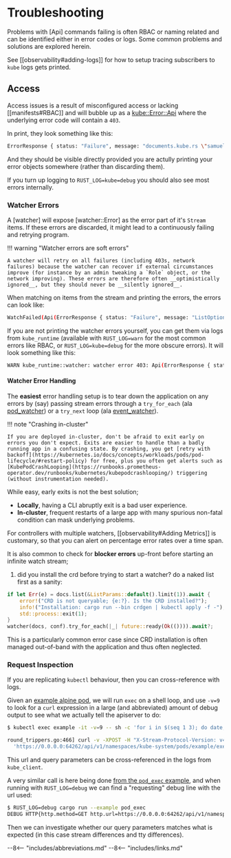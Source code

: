 # Troubleshooting

Problems with [Api] commands failing is often RBAC or naming related and can be identified either in error codes or logs. Some common problems and solutions are explored herein.

See [[observability#adding-logs]] for how to setup tracing subscribers to `kube` logs gets printed.

## Access

Access issues is a result of misconfigured access or lacking [[manifests#RBAC]] and will bubble up as a [kube::Error::Api](https://docs.rs/kube/latest/kube/enum.Error.html#variant.Api) where the underlying error code will contain a `403`.

In print, they look something like this:

```sh
ErrorResponse { status: "Failure", message: "documents.kube.rs \"samuel\" is forbidden: User \"system:serviceaccount:default:doc-controller\" cannot patch resource \"documents\" in API group \"kube.rs\" in the namespace \"default\"", reason: "Forbidden", code: 403 }
```

And they should be visible directly provided you are actully printing your error objects somewhere (rather than discarding them).

If you turn up logging to `RUST_LOG=kube=debug` you should also see most errors internally.

### Watcher Errors

A [watcher] will expose [watcher::Error] as the error part of it's `Stream` items. If these errors are discarded, it might lead to a continuously failing and retrying program.

!!! warning "Watcher errors are soft errors"

    A watcher will retry on all failures (including 403s, network failures) because the watcher can recover if external circumstances improve (for instance by an admin tweaking a `Role` object, or the network improving). These errors are therefore often __optimistically ignored__, but they should never be __silently ignored__.

When matching on items from the stream and printing the errors, the errors can look like:

```sh
WatchFailed(Api(ErrorResponse { status: "Failure", message: "ListOptions.meta.k8s.io \"\" is invalid: resourceVersionMatch: Forbidden: resourceVersionMatch is forbidden for watch", reason: "Invalid", code: 422 }))
```

If you are not printing the watcher errors yourself, you can get them via logs from `kube_runtime` (available with `RUST_LOG=warn` for the most common errors like RBAC, or `RUST_LOG=kube=debug` for the more obscure errors). It will look something like this:

```sh
WARN kube_runtime::watcher: watcher error 403: Api(ErrorResponse { status: "Failure", message: "documents.kube.rs is forbidden: User \"system:serviceaccount:default:doc-controller\" cannot watch resource \"documents\" in API group \"kube.rs\" at the cluster scope", reason: "Forbidden", code: 403 })
```

#### Watcher Error Handling

The __easiest__ error handling setup is to tear down the application on any errors by (say) passing stream errors through a `try_for_each` (ala [pod_watcher](https://github.com/kube-rs/kube/blob/5813ad043e00e7b34de5e22a3fd983419ece2493/examples/pod_watcher.rs#L26-L33)) or a `try_next` loop (ala [event_watcher](https://github.com/kube-rs/kube/blob/5813ad043e00e7b34de5e22a3fd983419ece2493/examples/event_watcher.rs#L39-L43)).

!!! note "Crashing in-cluster"

    If you are deployed in-cluster, don't be afraid to exit early on errors you don't expect. Exits are easier to handle than a badly running app in a confusing state. By crashing, you get [retry with backoff](https://kubernetes.io/docs/concepts/workloads/pods/pod-lifecycle/#restart-policy) for free, plus you often get alerts such as [KubePodCrashLooping](https://runbooks.prometheus-operator.dev/runbooks/kubernetes/kubepodcrashlooping/) triggering (without instrumentation needed).

While easy, early exits is not the best solution;

- __Locally__, having a CLI abruptly exit is a bad user experience.
- __In-cluster__, frequent restarts of a large app with many spurious non-fatal condition can mask underlying problems.

For controllers with multiple watchers, [[observability#Adding Metrics]] is customary, so that you can alert on percentage error rates over a time span.

It is also common to check for **blocker errors** up-front before starting an infinite watch stream;

1. did you install the crd before trying to start a watcher? do a naked list first as a sanity:

```rust
if let Err(e) = docs.list(&ListParams::default().limit(1)).await {
    error!("CRD is not queryable; {e:?}. Is the CRD installed?");
    info!("Installation: cargo run --bin crdgen | kubectl apply -f -");
    std::process::exit(1);
}
watcher(docs, conf).try_for_each(|_| future::ready(Ok(()))).await?;
```

This is a particularly common error case since CRD installation is often managed out-of-band with the application and thus often neglected.

### Request Inspection

If you are replicating `kubectl` behaviour, then you can cross-reference with logs.

Given an [example alpine pod](https://github.com/kube-rs/kube/blob/12bd223e0a7ef49c4ed0420a169e6c1bc3c1e214/examples/pod_exec.rs#L19-L29), we will run `exec` on a shell loop, and use `-v=9` to look for a `curl` expression in a large (and abbreviated) amount of debug output to see what we actually tell the apiserver to do:

```sh
$ kubectl exec example -it -v=9 -- sh -c 'for i in $(seq 1 3); do date; done'

round_trippers.go:466] curl -v -XPOST -H "X-Stream-Protocol-Version: v4.channel.k8s.io" \
  'https://0.0.0.0:64262/api/v1/namespaces/kube-system/pods/example/exec?command=sh&command=-c&command=for+i+in+%24%28seq+1+3%29%3B+do+date%3B+done&container=example&stdin=true&stdout=true&tty=true'
```

This url and query parameters can be cross-referenced in the logs from `kube_client`.

A very similar call is here being done [from the `pod_exec` example](https://github.com/kube-rs/kube/blob/12bd223e0a7ef49c4ed0420a169e6c1bc3c1e214/examples/pod_exec.rs#L57-L63), and when running with `RUST_LOG=debug` we can find a "requesting" debug line with the url used:

```sh
$ RUST_LOG=debug cargo run --example pod_exec
DEBUG HTTP{http.method=GET http.url=https://0.0.0.0:64262/api/v1/namespaces/kube-system/pods/example/exec?&stdout=true&command=sh&command=-c&command=for+i+in+%24%28seq+1+3%29%3B+do+date%3B+done otel.name="exec" otel.kind="client"}: kube_client::client::builder: requesting
```

Then we can investigate whether our query parameters matches what is expected (in this case stream differences and tty differences).

--8<-- "includes/abbreviations.md"
--8<-- "includes/links.md"
